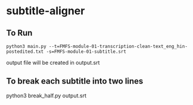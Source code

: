 # subtitle-aligner

## To Run
```
python3 main.py --t=FMFS-module-01-transcription-clean-text_eng_hin-postedited.txt -s=FMFS-module-01-subtitle.srt
```
output file will be created in output.srt

## To break each subtitle into two lines

python3 break_half.py output.srt
